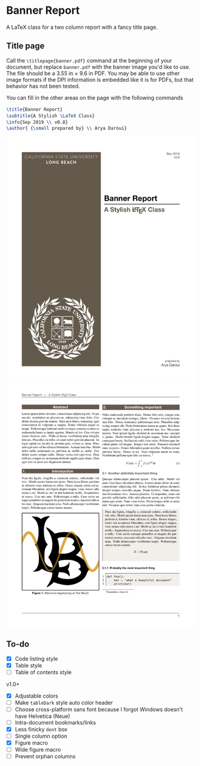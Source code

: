 # Banner Report

A LaTeX class for a two column report with a fancy title page.



## Title page

Call the `\titlepage{banner.pdf}` command at the beginning of your document, but replace `banner.pdf` with the banner image you'd like to use. The file should be a 3.55 in × 9.6 in PDF. You may be able to use other image formats if the DPI information is embedded like it is for PDFs, but that behavior has not been tested.

You can fill in the other areas on the page with the following commands 

```latex
\title{Banner Report}
\subtitle{A Stylish \LaTeX Class}
\info{Sep 2019 \\ v0.8}
\author{ {\small prepared by} \\ Arya Daroui}
```

![titlepage](Assets/titlepage.png)
![titlepage](Assets/body.png)

## To-do



- [x] Code listing style
- [x] Table style
- [ ] Table of contents style

v1.0+

- [x] Adjustable colors
- [ ] Make `tableDark` style auto color header
- [ ] Choose cross-platform sans font because I forgot Windows doesn't have Helvetica (Neue)
- [ ] Intra-document bookmarks/links
- [x] Less finicky `dent` box
- [ ] Single column option
- [x] Figure macro
- [ ] Wide figure macro
- [ ] Prevent orphan columns 
